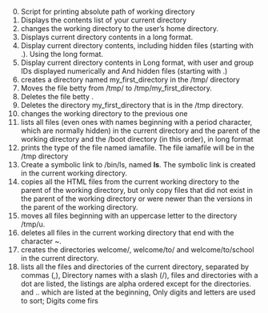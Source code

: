 0. Script for printing absolute path of working directory
1. Displays the contents list of your current directory 
2. changes the working directory to the user’s home directory.
3. Displays current directory contents in a long format. 
4. Display current directory contents, including hidden files (starting with .). Using the long format.
5. Display current directory contents in Long format, with user and group IDs displayed numerically and And hidden files (starting with .)
6. creates a directory named my_first_directory in the /tmp/ directory
7. Moves the file betty from /tmp/ to /tmp/my_first_directory.
8. Deletes the file betty .  
9. Deletes the directory my_first_directory that is in the /tmp directory.
10. changes the working directory to the previous one
11. lists all files (even ones with names beginning with a period character, which are normally hidden) in the current directory and the parent of the working directory and the /boot directory (in this order), in long format
12. prints the type of the file named iamafile. The file iamafile will be in the /tmp directory 
13. Create a symbolic link to /bin/ls, named __ls__. The symbolic link is created in the current working directory. 
14. copies all the HTML files from the current working directory to the parent of the working directory, but only copy files that did not exist in the parent of the working directory or were newer than the versions in the parent of the working directory.
15. moves all files beginning with an uppercase letter to the directory /tmp/u.
16. deletes all files in the current working directory that end with the character ~.
17. creates the directories welcome/, welcome/to/ and welcome/to/school in the current directory.
18. lists all the files and directories of the current directory, separated by commas (,), Directory names with a slash (/), files and directories with a dot are listed, the listings are alpha ordered except for the directories. and .. which are listed at the beginning,
 Only digits and letters are used to sort; Digits come firs

